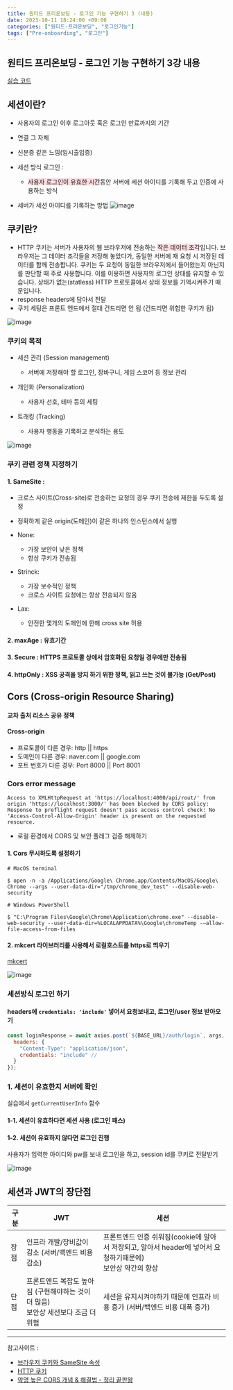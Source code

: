 ```yaml
---
title: 원티드 프리온보딩 - 로그인 기능 구현하기 3 (내용)
date: 2023-10-11 18:24:00 +09:00
categories: ["원티드-프리온보딩", "로그인기능"]
tags: ["Pre-onboarding", "로그인"]
---
```


## 원티드 프리온보딩 - 로그인 기능 구현하기 3강 내용

[실습 코드](https://github.com/hyemin12/wanted-pre-onboarding-10-fe-q3)

## 세션이란?

- 사용자의 로그인 이후 로그아웃 혹은 로그인 만료까지의 기간
- 연결 그 자체
- 신분증 같은 느낌(임시출입증)

- 세션 방식 로그인 :

  - <span style="background-color:ffdce0">사용자 로그인이 유효한 시간</span>동안 서버에 세션 아이디를 기록해 두고 인증에 사용하는 방식

- 세버가 세션 아이디를 기록하는 방법
  ![image](https://github.com/hyemin12/react-movie-app/assets/66300732/09e785bb-accf-4248-a5a7-e853b0ef67fc)

## 쿠키란?

- HTTP 쿠키는 서버가 사용자의 웹 브라우저에 전송하는 <span style="background-color:ffdce0">작은 데이터 조각</span>입니다. 브라우저는 그 데이터 조각들을 저장해 놓았다가, 동일한 서버에 재 요청 시 저장된 데이터를 함께 전송합니다. 쿠키는 두 요청이 동일한 브라우저에서 들어왔는지 아닌지를 판단할 때 주로 사용합니다. 이를 이용하면 사용자의 로그인 상태를 유지할 수 있습니다. 상태가 없는(statless) HTTP 프로토콜에서 상태 정보를 기억시켜주기 때문입니다.
- response headers에 담아서 전달
- 쿠키 세팅은 프론트 엔드에서 절대 건드리면 안 됨 (건드리면 위험한 쿠키가 됨)

![image](https://github.com/hyemin12/react-movie-app/assets/66300732/65ddd4f8-bf71-4874-90fa-53e1ba620ec8)

### 쿠키의 목적

- 세션 관리 (Session management)

  - 서버에 저장해야 할 로그인, 장바구니, 게임 스코어 등 정보 관리

- 개인화 (Personalization)

  - 사용자 선호, 테마 등의 세팅

- 트래킹 (Tracking)
  - 사용자 행동을 기록하고 분석하는 용도

![image](https://github.com/hyemin12/react-movie-app/assets/66300732/c8f35fba-f6b2-4bbb-9a7a-5ce9fc4beb05)

### 쿠키 관련 정책 지정하기

#### 1. SameSite :

- 크로스 사이트(Cross-site)로 전송하는 요청의 경우 쿠키 전송에 제한을 두도록 설정
- 정확하게 같은 origin(도메인)이 같은 하나의 인스턴스에서 실행

- None:

  - 가장 보안이 낮은 정책
  - 항상 쿠키가 전송됨

- Strinck:

  - 가장 보수적인 정책
  - 크로스 사이트 요청에는 항상 전송되지 않음

- Lax:
  - 안전한 몇개의 도메인에 한해 cross site 허용

#### 2. maxAge : 유효기간

#### 3. Secure : HTTPS 프로토콜 상에서 암호화된 요청일 경우에만 전송됨

#### 4. httpOnly : XSS 공격을 방지 하기 위한 정책, 읽고 쓰는 것이 불가능 (Get/Post)

## Cors (Cross-origin Resource Sharing)

#### 교차 출처 리소스 공유 정책

#### Cross-origin

- 프로토콜이 다른 경우: http || https
- 도메인이 다른 경우: naver.com || google.com
- 포트 번호가 다른 경우: Port 8000 || Port 8001

### Cors error message

```
Access to XMLHttpRequest at 'https://localhost:4000/api/rout/' from origin 'https://localhost:3000/' has been blocked by CORS policy: Response to preflight request doesn't pass access control check: No 'Access-Control-Allow-Origin' header is present on the requested resource.
```

- 로컬 환경에서 CORS 및 보안 플래그 검증 해제하기

#### 1. Cors 무시하도록 설정하기

```shell
# MacOS terminal

$ open -n -a /Applications/Google\ Chrome.app/Contents/MacOS/Google\ Chrome --args --user-data-dir="/tmp/chrome_dev_test" --disable-web-security
```

```shell
# Windows PowerShell

$ "C:\Program Files\Google\Chrome\Application\chrome.exe" --disable-web-security --user-data-dir=%LOCALAPPDATA%\Google\chromeTemp -–allow-file-access-from-files
```

#### 2. mkcert 라이브러리를 사용해서 로컬호스트를 https로 띄우기

[mkcert](https://github.com/FiloSottile/mkcert)

![image](https://github.com/hyemin12/react-movie-app/assets/66300732/940ca359-10dc-4197-ab68-4f6eff7b9658)

### 세션방식 로그인 하기

#### headers에 `credentials: 'include'` 넣어서 요청보내고, 로그인/user 정보 받아오기

```js
const loginResponse = await axios.post(`${BASE_URL}/auth/login`, args, {
  headers: {
    "Content-Type": "application/json",
    credentials: "include" //
  }
});
```

### 1. 세션이 유효한지 서버에 확인

실습에서 `getCurrentUserInfo` 함수

#### 1-1. 세션이 유효하다면 세션 사용 (로그인 패스)

#### 1-2. 세션이 유효하지 않다면 로그인 진행

사용자가 입력한 아이디와 pw를 보내 로그인을 하고, session id를 쿠키로 전달받기

![image](https://github.com/hyemin12/react-movie-app/assets/66300732/02d0624f-f012-47c0-bbd4-dde246aaea58)

## 세션과 JWT의 장단점

| 구분 | JWT                                                                                    | 세션                                                                                                           |
| ---- | -------------------------------------------------------------------------------------- | -------------------------------------------------------------------------------------------------------------- |
| 장점 | 인프라 개발/장비값이 감소 (서버/백엔드 비용 감소)                                      | 프론트엔드 인증 쉬워짐(cookie에 알아서 저장되고, 알아서 header에 넣어서 요청하기때문에)<br/>보안상 약간의 향상 |
| 단점 | 프론트엔드 복잡도 높아짐 (구현해야하는 것이 더 많음)<br/> 보안상 세션보다 조금 더 위험 | 세션을 유지시켜야하기 때문에 인프라 비용 증가 (서버/백엔드 비용 대폭 증가)                                     |

---

참고사이트 :

- [브라우저 쿠키와 SameSite 속성](https://seob.dev/posts/%EB%B8%8C%EB%9D%BC%EC%9A%B0%EC%A0%80-%EC%BF%A0%ED%82%A4%EC%99%80-SameSite-%EC%86%8D%EC%84%B1/)
- [HTTP 쿠키](https://developer.mozilla.org/ko/docs/Web/HTTP/Cookies#secure%EA%B3%BC_httponly_%EC%BF%A0%ED%82%A4)
- [악명 높은 CORS 개념 & 해결법 - 정리 끝판왕](https://inpa.tistory.com/entry/WEB-%F0%9F%93%9A-CORS-%F0%9F%92%AF-%EC%A0%95%EB%A6%AC-%ED%95%B4%EA%B2%B0-%EB%B0%A9%EB%B2%95-%F0%9F%91%8F)
